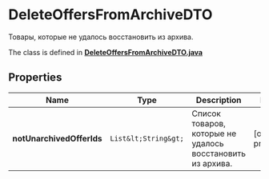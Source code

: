 

# DeleteOffersFromArchiveDTO

Товары, которые не удалось восстановить из архива.

The class is defined in **[DeleteOffersFromArchiveDTO.java](../../src/main/java/org/openapitools/model/DeleteOffersFromArchiveDTO.java)**

## Properties

Name | Type | Description | Notes
------------ | ------------- | ------------- | -------------
**notUnarchivedOfferIds** | `List&lt;String&gt;` | Список товаров, которые не удалось восстановить из архива. |  [optional property]



